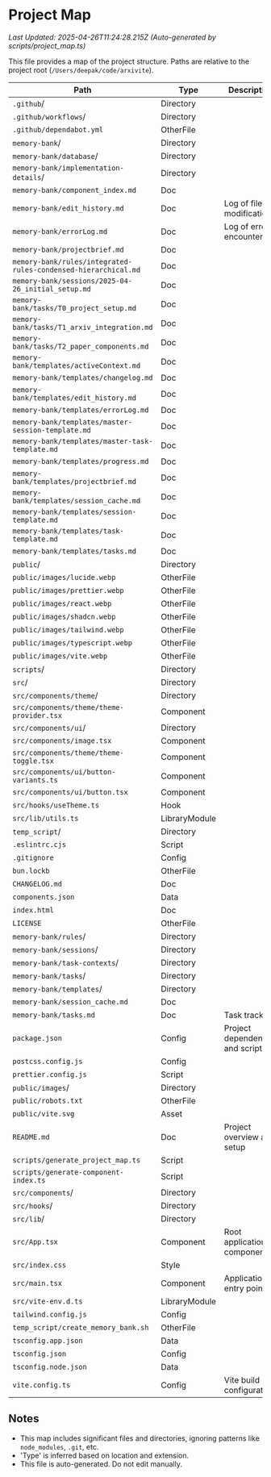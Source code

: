 # Project Map
*Last Updated: 2025-04-26T11:24:28.215Z (Auto-generated by scripts/project_map.ts)*

This file provides a map of the project structure. Paths are relative to the project root (`/Users/deepak/code/arxivite`).

| Path                 | Type            | Description                                      |
|----------------------|-----------------|--------------------------------------------------|
| `.github`/ | Directory       |  |
| `.github/workflows`/ | Directory       |  |
| `.github/dependabot.yml` | OtherFile       |  |
| `memory-bank`/ | Directory       |  |
| `memory-bank/database`/ | Directory       |  |
| `memory-bank/implementation-details`/ | Directory       |  |
| `memory-bank/component_index.md` | Doc             |  |
| `memory-bank/edit_history.md` | Doc             | Log of file modifications |
| `memory-bank/errorLog.md` | Doc             | Log of errors encountered |
| `memory-bank/projectbrief.md` | Doc             |  |
| `memory-bank/rules/integrated-rules-condensed-hierarchical.md` | Doc             |  |
| `memory-bank/sessions/2025-04-26_initial_setup.md` | Doc             |  |
| `memory-bank/tasks/T0_project_setup.md` | Doc             |  |
| `memory-bank/tasks/T1_arxiv_integration.md` | Doc             |  |
| `memory-bank/tasks/T2_paper_components.md` | Doc             |  |
| `memory-bank/templates/activeContext.md` | Doc             |  |
| `memory-bank/templates/changelog.md` | Doc             |  |
| `memory-bank/templates/edit_history.md` | Doc             |  |
| `memory-bank/templates/errorLog.md` | Doc             |  |
| `memory-bank/templates/master-session-template.md` | Doc             |  |
| `memory-bank/templates/master-task-template.md` | Doc             |  |
| `memory-bank/templates/progress.md` | Doc             |  |
| `memory-bank/templates/projectbrief.md` | Doc             |  |
| `memory-bank/templates/session_cache.md` | Doc             |  |
| `memory-bank/templates/session-template.md` | Doc             |  |
| `memory-bank/templates/task-template.md` | Doc             |  |
| `memory-bank/templates/tasks.md` | Doc             |  |
| `public`/ | Directory       |  |
| `public/images/lucide.webp` | OtherFile       |  |
| `public/images/prettier.webp` | OtherFile       |  |
| `public/images/react.webp` | OtherFile       |  |
| `public/images/shadcn.webp` | OtherFile       |  |
| `public/images/tailwind.webp` | OtherFile       |  |
| `public/images/typescript.webp` | OtherFile       |  |
| `public/images/vite.webp` | OtherFile       |  |
| `scripts`/ | Directory       |  |
| `src`/ | Directory       |  |
| `src/components/theme`/ | Directory       |  |
| `src/components/theme/theme-provider.tsx` | Component       |  |
| `src/components/ui`/ | Directory       |  |
| `src/components/image.tsx` | Component       |  |
| `src/components/theme/theme-toggle.tsx` | Component       |  |
| `src/components/ui/button-variants.ts` | Component       |  |
| `src/components/ui/button.tsx` | Component       |  |
| `src/hooks/useTheme.ts` | Hook            |  |
| `src/lib/utils.ts` | LibraryModule   |  |
| `temp_script`/ | Directory       |  |
| `.eslintrc.cjs` | Script          |  |
| `.gitignore` | Config          |  |
| `bun.lockb` | OtherFile       |  |
| `CHANGELOG.md` | Doc             |  |
| `components.json` | Data            |  |
| `index.html` | Doc             |  |
| `LICENSE` | OtherFile       |  |
| `memory-bank/rules`/ | Directory       |  |
| `memory-bank/sessions`/ | Directory       |  |
| `memory-bank/task-contexts`/ | Directory       |  |
| `memory-bank/tasks`/ | Directory       |  |
| `memory-bank/templates`/ | Directory       |  |
| `memory-bank/session_cache.md` | Doc             |  |
| `memory-bank/tasks.md` | Doc             | Task tracking |
| `package.json` | Config          | Project dependencies and scripts |
| `postcss.config.js` | Config          |  |
| `prettier.config.js` | Script          |  |
| `public/images`/ | Directory       |  |
| `public/robots.txt` | OtherFile       |  |
| `public/vite.svg` | Asset           |  |
| `README.md` | Doc             | Project overview and setup |
| `scripts/generate_project_map.ts` | Script          |  |
| `scripts/generate-component-index.ts` | Script          |  |
| `src/components`/ | Directory       |  |
| `src/hooks`/ | Directory       |  |
| `src/lib`/ | Directory       |  |
| `src/App.tsx` | Component       | Root application component |
| `src/index.css` | Style           |  |
| `src/main.tsx` | Component       | Application entry point |
| `src/vite-env.d.ts` | LibraryModule   |  |
| `tailwind.config.js` | Config          |  |
| `temp_script/create_memory_bank.sh` | OtherFile       |  |
| `tsconfig.app.json` | Data            |  |
| `tsconfig.json` | Config          |  |
| `tsconfig.node.json` | Data            |  |
| `vite.config.ts` | Config          | Vite build configuration |

## Notes
- This map includes significant files and directories, ignoring patterns like `node_modules`, `.git`, etc.
- 'Type' is inferred based on location and extension.
- This file is auto-generated. Do not edit manually.
